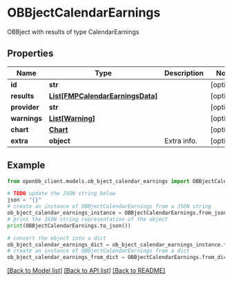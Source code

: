 # OBBjectCalendarEarnings

OBBject with results of type CalendarEarnings

## Properties

Name | Type | Description | Notes
------------ | ------------- | ------------- | -------------
**id** | **str** |  | [optional] 
**results** | [**List[FMPCalendarEarningsData]**](FMPCalendarEarningsData.md) |  | [optional] 
**provider** | **str** |  | [optional] 
**warnings** | [**List[Warning]**](Warning.md) |  | [optional] 
**chart** | [**Chart**](Chart.md) |  | [optional] 
**extra** | **object** | Extra info. | [optional] 

## Example

```python
from openbb_client.models.ob_bject_calendar_earnings import OBBjectCalendarEarnings

# TODO update the JSON string below
json = "{}"
# create an instance of OBBjectCalendarEarnings from a JSON string
ob_bject_calendar_earnings_instance = OBBjectCalendarEarnings.from_json(json)
# print the JSON string representation of the object
print(OBBjectCalendarEarnings.to_json())

# convert the object into a dict
ob_bject_calendar_earnings_dict = ob_bject_calendar_earnings_instance.to_dict()
# create an instance of OBBjectCalendarEarnings from a dict
ob_bject_calendar_earnings_from_dict = OBBjectCalendarEarnings.from_dict(ob_bject_calendar_earnings_dict)
```
[[Back to Model list]](../README.md#documentation-for-models) [[Back to API list]](../README.md#documentation-for-api-endpoints) [[Back to README]](../README.md)


